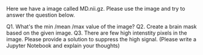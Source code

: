Here we have a image called MD.nii.gz. Please use the image and try to answer the question below.

Q1. What's the min /mean /max value of the image?
Q2. Create a brain mask based on the given image.
Q3. There are few high intenstity pixels in the image. Please provide a solution to suppress the high signal. (Please write a Jupyter Notebook and explain your thoughts)